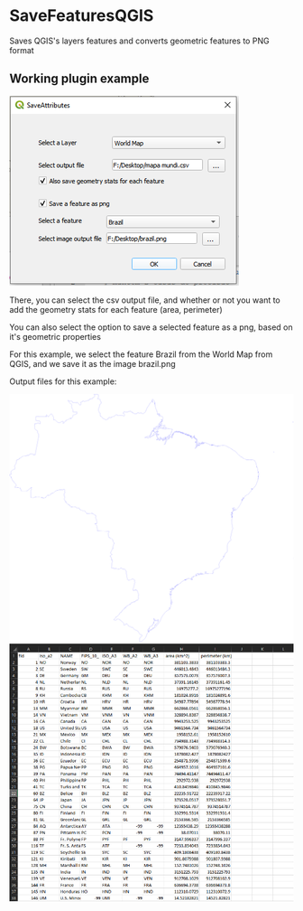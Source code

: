 # SaveFeaturesQGIS
Saves QGIS's layers features and converts geometric features to PNG format

## Working plugin example
![Plugin widgets shown](/images/example.png)

There, you can select the csv output file, and whether or not you want to add the geometry stats for each feature (area, perimeter)

You can also select the option to save a selected feature as a png, based on it's geometric properties

For this example, we select the feature Brazil from the World Map from QGIS, and we save it as the image brazil.png

Output files for this example:

![Brazil geometric properties converted to png](/images/brazil.png)
![Each feature saved on a .csv file](/images/toCsv.png)
